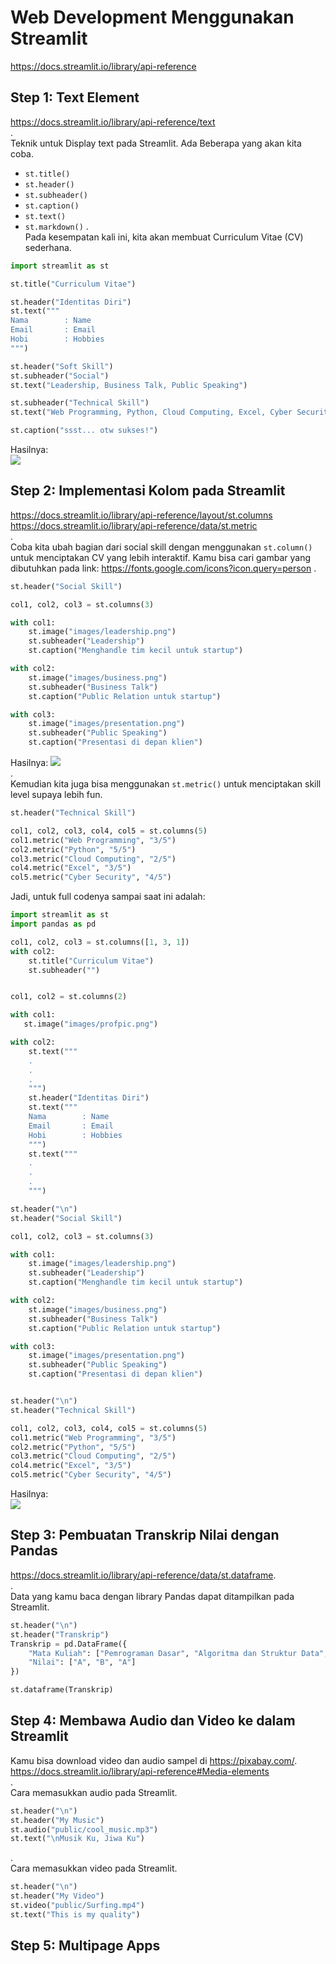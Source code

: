 # Web Development Menggunakan Streamlit
https://docs.streamlit.io/library/api-reference  

## Step 1: Text Element
https://docs.streamlit.io/library/api-reference/text  
.  
Teknik untuk Display text pada Streamlit. Ada Beberapa yang akan kita coba.
- `st.title()`
- `st.header()`
- `st.subheader()`
- `st.caption()`
- `st.text()`
- `st.markdown()`
.  
Pada kesempatan kali ini, kita akan membuat Curriculum Vitae (CV) sederhana. 
```python
import streamlit as st

st.title("Curriculum Vitae")

st.header("Identitas Diri")
st.text("""
Nama        : Name 
Email       : Email
Hobi        : Hobbies
""")

st.header("Soft Skill")
st.subheader("Social")
st.text("Leadership, Business Talk, Public Speaking")

st.subheader("Technical Skill")
st.text("Web Programming, Python, Cloud Computing, Excel, Cyber Security")

st.caption("ssst... otw sukses!")
```

Hasilnya:  
![](attachments/Pasted%20image%2020220719160652.png)  
## Step 2: Implementasi Kolom pada Streamlit
https://docs.streamlit.io/library/api-reference/layout/st.columns  
https://docs.streamlit.io/library/api-reference/data/st.metric  
.  
Coba kita ubah bagian dari social skill dengan menggunakan `st.column()` untuk menciptakan CV yang lebih interaktif. Kamu bisa cari gambar yang dibutuhkan pada link: https://fonts.google.com/icons?icon.query=person .
```python
st.header("Social Skill")

col1, col2, col3 = st.columns(3)

with col1:
    st.image("images/leadership.png")
    st.subheader("Leadership")
    st.caption("Menghandle tim kecil untuk startup")

with col2:
    st.image("images/business.png")
    st.subheader("Business Talk")
    st.caption("Public Relation untuk startup")

with col3:
    st.image("images/presentation.png")
    st.subheader("Public Speaking")
    st.caption("Presentasi di depan klien")
```

Hasilnya:
![](attachments/Pasted%20image%2020220719165813.png)  
.  
Kemudian kita juga bisa menggunakan `st.metric()` untuk menciptakan skill level supaya lebih fun. 
```python
st.header("Technical Skill")

col1, col2, col3, col4, col5 = st.columns(5)
col1.metric("Web Programming", "3/5")
col2.metric("Python", "5/5")
col3.metric("Cloud Computing", "2/5")
col4.metric("Excel", "3/5")
col5.metric("Cyber Security", "4/5")
```

Jadi, untuk full codenya sampai saat ini adalah:
```python
import streamlit as st
import pandas as pd

col1, col2, col3 = st.columns([1, 3, 1])
with col2:
    st.title("Curriculum Vitae")
    st.subheader("")


col1, col2 = st.columns(2)

with col1:
   st.image("images/profpic.png")

with col2:
    st.text("""
    .
    .
    .
    """)
    st.header("Identitas Diri")
    st.text("""
    Nama        : Name 
    Email       : Email
    Hobi        : Hobbies
    """)
    st.text("""
    .
    .
    .
    """)

st.header("\n")
st.header("Social Skill")

col1, col2, col3 = st.columns(3)

with col1:
    st.image("images/leadership.png")
    st.subheader("Leadership")
    st.caption("Menghandle tim kecil untuk startup")

with col2:
    st.image("images/business.png")
    st.subheader("Business Talk")
    st.caption("Public Relation untuk startup")

with col3:
    st.image("images/presentation.png")
    st.subheader("Public Speaking")
    st.caption("Presentasi di depan klien")


st.header("\n")
st.header("Technical Skill")

col1, col2, col3, col4, col5 = st.columns(5)
col1.metric("Web Programming", "3/5")
col2.metric("Python", "5/5")
col3.metric("Cloud Computing", "2/5")
col4.metric("Excel", "3/5")
col5.metric("Cyber Security", "4/5")
```

Hasilnya:  
![](attachments/Pasted%20image%2020220719173512.png)  

## Step 3: Pembuatan Transkrip Nilai dengan Pandas
https://docs.streamlit.io/library/api-reference/data/st.dataframe.  
.  
Data yang kamu baca dengan library Pandas dapat ditampilkan pada Streamlit.
```python
st.header("\n")
st.header("Transkrip")
Transkrip = pd.DataFrame({
    "Mata Kuliah": ["Pemrograman Dasar", "Algoritma dan Struktur Data", "Keamanan Informasi"],
    "Nilai": ["A", "B", "A"]
})

st.dataframe(Transkrip)
```

## Step 4: Membawa Audio dan Video  ke dalam Streamlit
Kamu bisa download video dan audio sampel di https://pixabay.com/.  
https://docs.streamlit.io/library/api-reference#Media-elements  
.  
Cara memasukkan audio pada Streamlit.  
```python
st.header("\n")
st.header("My Music")
st.audio("public/cool_music.mp3")
st.text("\nMusik Ku, Jiwa Ku")
```
.  
Cara memasukkan video pada Streamlit.
```python
st.header("\n")
st.header("My Video")
st.video("public/Surfing.mp4")
st.text("This is my quality")
```

## Step 5: Multipage Apps







